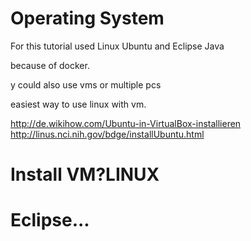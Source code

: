 # Operating System


For this tutorial used Linux Ubuntu and Eclipse Java

because of docker.



y could also use vms or multiple pcs


easiest way to use linux with vm.

http://de.wikihow.com/Ubuntu-in-VirtualBox-installieren
http://linus.nci.nih.gov/bdge/installUbuntu.html









# Install VM?LINUX

# Eclipse...